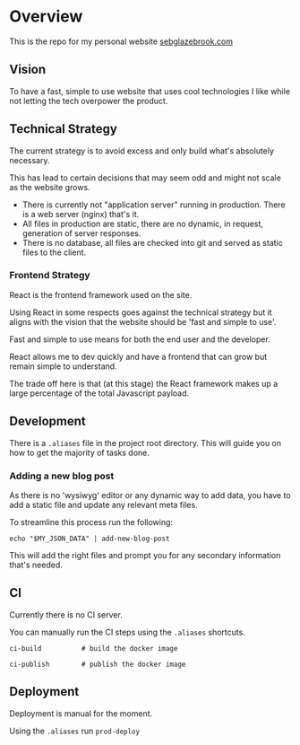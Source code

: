 # Overview

This is the repo for my personal website [sebglazebrook.com](sebglazebrook.com)

## Vision

To have a fast, simple to use website that uses cool technologies I like while not letting the tech overpower the product.

## Technical Strategy

The current strategy is to avoid excess and only build what's absolutely necessary.

This has lead to certain decisions that may seem odd and might not scale as the website grows.

- There is currently not "application server" running in production. There is a web server (nginx) that's it.
- All files in production are static, there are no dynamic, in request, generation of server responses.
- There is no database, all files are checked into git and served as static files to the client.

### Frontend Strategy

React is the frontend framework used on the site.

Using React in some respects goes against the technical strategy but it aligns with the vision that the website should be 'fast and simple to use'.

Fast and simple to use means for both the end user and the developer.

React allows me to dev quickly and have a frontend that can grow but remain simple to understand.

The trade off here is that (at this stage) the React framework makes up a large percentage of the total Javascript payload.

## Development

There is a `.aliases` file in the project root directory. This will guide you on how to get the majority of tasks done.

### Adding a new blog post

As there is no 'wysiwyg' editor or any dynamic way to add data, you have to add a static file and update any relevant meta files.

To streamline this process run the following:

```
echo "$MY_JSON_DATA" | add-new-blog-post
```

This will add the right files and prompt you for any secondary information that's needed.

## CI

Currently there is no CI server.

You can manually run the CI steps using the `.aliases` shortcuts.

```
ci-build          # build the docker image

ci-publish        # publish the docker image
```

## Deployment

Deployment is manual for the moment.

Using the `.aliases` run `prod-deploy`
